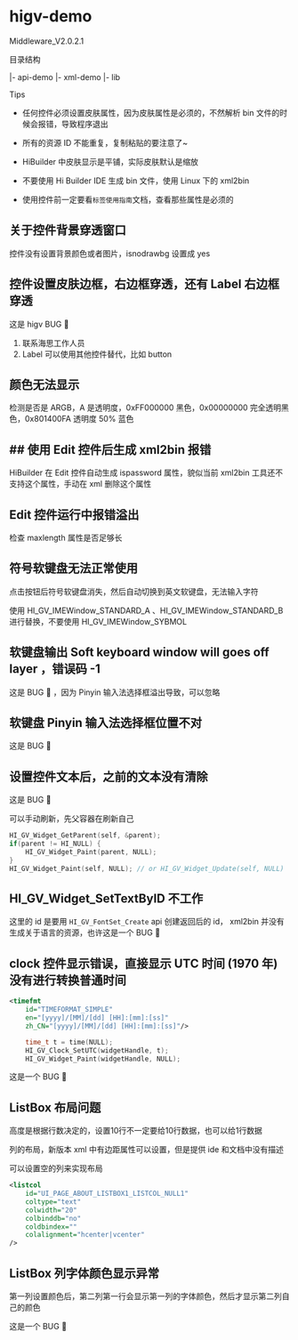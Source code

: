 # higv-demo

Middleware_V2.0.2.1

目录结构

|- api-demo
|- xml-demo
|- lib

Tips

- 任何控件必须设置皮肤属性，因为皮肤属性是必须的，不然解析 bin 文件的时候会报错，导致程序退出

- 所有的资源 ID 不能重复，复制粘贴的要注意了~

- HiBuilder 中皮肤显示是平铺，实际皮肤默认是缩放

- 不要使用 Hi Builder IDE 生成 bin 文件，使用 Linux 下的 xml2bin

- 使用控件前一定要看`标签使用指南`文档，查看那些属性是必须的

## 关于控件背景穿透窗口

控件没有设置背景颜色或者图片，isnodrawbg 设置成 yes

## 控件设置皮肤边框，右边框穿透，还有 Label 右边框穿透

这是 higv BUG 🐛

1. 联系海思工作人员
2. Label 可以使用其他控件替代，比如 button

## 颜色无法显示

检测是否是 ARGB，A 是透明度，0xFF000000 黑色，0x00000000 完全透明黑色，0x801400FA 透明度 50% 蓝色

## ## 使用 Edit 控件后生成 xml2bin 报错

HiBuilder 在 Edit 控件自动生成 ispassword 属性，貌似当前 xml2bin 工具还不支持这个属性，手动在 xml 删除这个属性

## Edit 控件运行中报错溢出

检查 maxlength 属性是否足够长

## 符号软键盘无法正常使用

点击按钮后符号软键盘消失，然后自动切换到英文软键盘，无法输入字符

使用 HI_GV_IMEWindow_STANDARD_A 、HI_GV_IMEWindow_STANDARD_B 进行替换，不要使用 HI_GV_IMEWindow_SYBMOL

## 软键盘输出 Soft keyboard window will goes off layer ，错误码 -1

这是 BUG 🐛 ，因为 Pinyin 输入法选择框溢出导致，可以忽略

## 软键盘 Pinyin 输入法选择框位置不对

这是 BUG 🐛

## 设置控件文本后，之前的文本没有清除

这是 BUG 🐛

可以手动刷新，先父容器在刷新自己

``` c++
HI_GV_Widget_GetParent(self, &parent);
if(parent != HI_NULL) {
    HI_GV_Widget_Paint(parent, NULL);
}
HI_GV_Widget_Paint(self, NULL); // or HI_GV_Widget_Update(self, NULL)
```

## HI_GV_Widget_SetTextByID 不工作

这里的 id 是要用 `HI_GV_FontSet_Create` api 创建返回后的 id，
xml2bin 并没有生成关于语言的资源，也许这是一个 BUG 🐛

## clock 控件显示错误，直接显示 UTC 时间 (1970 年)  没有进行转换普通时间

``` xml
<timefmt
	id="TIMEFORMAT_SIMPLE"
	en="[yyyy]/[MM]/[dd] [HH]:[mm]:[ss]"
	zh_CN="[yyyy]/[MM]/[dd] [HH]:[mm]:[ss]"/>
```

``` c++
    time_t t = time(NULL);
    HI_GV_Clock_SetUTC(widgetHandle, t);
    HI_GV_Widget_Paint(widgetHandle, NULL);
```

这是一个 BUG 🐛

## ListBox 布局问题

高度是根据行数决定的，设置10行不一定要给10行数据，也可以给1行数据

列的布局，新版本 xml 中有边距属性可以设置，但是提供 ide 和文档中没有描述

可以设置空的列来实现布局

``` xml
<listcol
    id="UI_PAGE_ABOUT_LISTBOX1_LISTCOL_NULL1"
    coltype="text"
    colwidth="20"
    colbinddb="no"
    coldbindex=""
    colalignment="hcenter|vcenter"
/>
```

## ListBox 列字体颜色显示异常

第一列设置颜色后，第二列第一行会显示第一列的字体颜色，然后才显示第二列自己的颜色

这是一个 BUG 🐛

